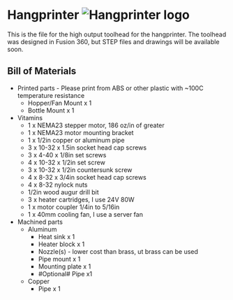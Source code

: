 Hangprinter ![Hangprinter logo](https://vitana.se/opr3d/tbear/bilder/logo_blue_50.png)
===========

This is the file for the high output toolhead for the hangprinter.
The toolhead was designed in Fusion 360, but STEP files and drawings will be available soon.

Bill of Materials
----------------

  * Printed parts - Please print from ABS or other plastic with ~100C temperature resistance
    * Hopper/Fan Mount x 1
    * Bottle Mount x 1
  * Vitamins
    * 1 x NEMA23 stepper motor, 186 oz/in of greater
    * 1 x NEMA23 motor mounting bracket
    * 1 x 1/2in copper or aluminum pipe
    * 3 x 10-32 x 1.5in socket head cap screws
    * 3 x 4-40 x 1/8in set screws
    * 4 x 10-32 x 1/2in set screw
    * 3 x 10-32 x 1/2in countersunk screw
    * 4 x 8-32 x 3/4in socket head cap screws
    * 4 x 8-32 nylock nuts
    * 1/2in wood augur drill bit
    * 3 x heater cartridges, I use 24V 80W
    * 1 x motor coupler 1/4in to 5/16in
    * 1 x 40mm cooling fan, I use a server fan
  * Machined parts
    * Aluminum
      * Heat sink x 1
      * Heater block x 1
      * Nozzle(s) - lower cost than brass, ut brass can be used
      * Pipe mount x 1
      * Mounting plate x 1
      * #Optional# Pipe x1
    * Copper
      * Pipe x 1
